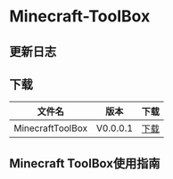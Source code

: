 # Minecraft-ToolBox
## 更新日志
## 下载
|文件名|版本|下载|
|----|----|----|
|MinecraftToolBox|V0.0.0.1|[下载](https://github.com/sunmoonsakura/Minecraft-ToolBox/raw/main/download/MinecraftToolBox.zip)|
## Minecraft ToolBox使用指南
